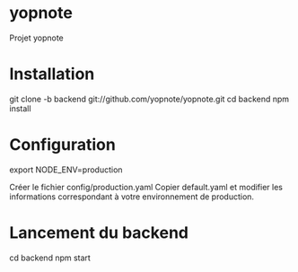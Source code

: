 yopnote
=======

Projet yopnote

# Installation #

git clone -b backend git://github.com/yopnote/yopnote.git
cd backend
npm install

# Configuration #

export NODE_ENV=production

Créer le fichier config/production.yaml
Copier default.yaml et modifier les informations correspondant à votre environnement de production.

# Lancement du backend #

cd backend
npm start